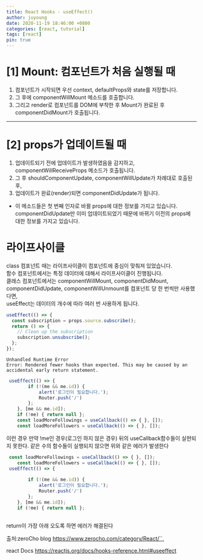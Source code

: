 ```yaml
---
title: React Hooks - useEffect()
author: juyoung
date: 2020-11-19 18:46:00 +0800
categories: [react, tutorial]
tags: [react]
pin: true
---
```


 # [1] Mount: 컴포넌트가 처음 실행될 때   
 1. 컴포넌트가 시작되면 우선 context, defaultProps와 state를 저장합니다. 
 2. 그 후에 componentWillMount 메소드를 호출합니다. 
 3. 그리고 render로 컴포넌트를 DOM에 부착한 후 Mount가 완료된 후 componentDidMount가 호출됩니다.
---


# [2] props가 업데이트될 때
1. 업데이트되기 전에 업데이트가 발생하였음을 감지하고, componentWillReceiveProps 메소드가 호출됩니다. 
2. 그 후 shouldComponentUpdate, componentWillUpdate가 차례대로 호출된 후,
3. 업데이트가 완료(render)되면 componentDidUpdate가 됩니다.   
* 이 메소드들은 첫 번째 인자로 바뀔 props에 대한 정보를 가지고 있습니다. componentDidUpdate만 이미 업데이트되었기 때문에 바뀌기 이전의 props에 대한 정보를 가지고 있습니다.


# 라이프사이클
class 컴포넌트 때는 라이프사이클이 컴포넌트에 중심이 맞춰져 있었습니다.  
함수 컴포넌트에서는 특정 데이터에 대해서 라이프사이클이 진행됩니다.   
클래스 컴포넌트에서는 componentWillMount, componentDidMount, componentDidUpdate, componentWillUnmount를 컴포넌트 당 한 번씩만 사용했다면,  
useEffect는 데이터의 개수에 따라 여러 번 사용하게 됩니다.



```javascript
useEffect(() => {
  const subscription = props.source.subscribe();
  return () => {
    // Clean up the subscription
    subscription.unsubscribe();
  };
});
```

```console
Unhandled Runtime Error
Error: Rendered fewer hooks than expected. This may be caused by an accidental early return statement.
```

```javascript
 useEffect(() => {
        if (!(me && me.id)) {
            alert('로그인이 필요합니다.');
            Router.push('/')
        };
    }, [me && me.id]);
    if (!me) { return null };
    const loadMoreFollowings = useCallback(() => { }, []);
    const loadMoreFollowers = useCallback(() => { }, []);
```
이런 경우 만약 !me인 경우(로그인 하지 않은 경우) 뒤의 useCallback함수들이 실현되지 못한다.
같은 수의 함수들이 실행되지 않으면 위와 같은 에러가 발생한다


```javascript
 const loadMoreFollowings = useCallback(() => { }, []);
    const loadMoreFollowers = useCallback(() => { }, []);
 useEffect(() => {
 
        if (!(me && me.id)) {
            alert('로그인이 필요합니다.');
            Router.push('/')
        };
    }, [me && me.id]);
    if (!me) { return null };
   
```
return이 가장 아래 오도록 하면 에러가 해결된다

출처:zeroCho blog <https://www.zerocho.com/category/React/``>,  

react Docs <https://reactjs.org/docs/hooks-reference.html#useeffect>

